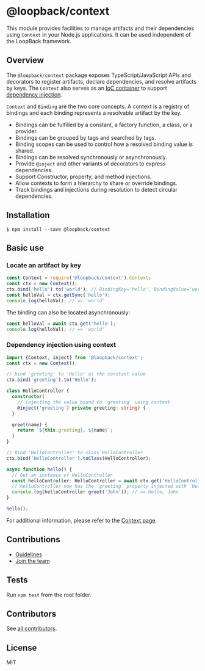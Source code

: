 # @loopback/context

This module provides facilities to manage artifacts and their dependencies using
`Context` in your Node.js applications. It can be used independent of the
LoopBack framework.

## Overview

The `@loopback/context` package exposes TypeScript/JavaScript APIs and
decorators to register artifacts, declare dependencies, and resolve artifacts
by keys. The `Context` also serves as an [IoC container](https://en.wikipedia.org/wiki/Inversion_of_control) to support [dependency injection](https://en.wikipedia.org/wiki/Dependency_injection).

`Context` and `Binding` are the two core concepts. A context is a registry of
bindings and each binding represents a resolvable artifact by the key.

- Bindings can be fulfilled by a constant, a factory function, a class, or a
  provider.
- Bindings can be grouped by tags and searched by tags.
- Binding scopes can be used to control how a resolved binding value is shared.
- Bindings can be resolved synchronously or asynchronously.
- Provide `@inject` and other variants of decorators to express dependencies.
- Support Constructor, property, and method injections.
- Allow contexts to form a hierarchy to share or override bindings.
- Track bindings and injections during resolution to detect circular dependencies.

## Installation

```
$ npm install --save @loopback/context
```

## Basic use

### Locate an artifact by key

```js
const Context = require('@loopback/context').Context;
const ctx = new Context();
ctx.bind('hello').to('world'); // BindingKey='hello', BindingValue='world'
const helloVal = ctx.getSync('hello');
console.log(helloVal); // => 'world'
```

The binding can also be located asynchronously:
```ts
const helloVal = await ctx.get('hello');
console.log(helloVal); // => 'world'
```

### Dependency injection using context

```ts
import {Context, inject} from '@loopback/context';
const ctx = new Context();

// bind 'greeting' to 'Hello' as the constant value
ctx.bind('greeting').to('Hello');

class HelloController {
  constructor(
    // injecting the value bound to `greeting` using context
    @inject('greeting') private greeting: string) {
  }

  greet(name) {
    return `${this.greeting}, ${name}`;
  }
}

// Bind 'HelloController' to class HelloController
ctx.bind('HelloController').toClass(HelloController);

async function hello() {
  // Get an instance of HelloController
  const helloController: HelloController = await ctx.get('HelloController');
  // helloController now has the `greeting` property injected with `Hello`
  console.log(helloController.greet('John')); // => Hello, John
}

hello();
```

For additional information, please refer to the [Context page](http://loopback.io/doc/en/lb4/Context.html).

## Contributions

- [Guidelines](https://github.com/strongloop/loopback-next/blob/master/docs/CONTRIBUTING.md)
- [Join the team](https://github.com/strongloop/loopback-next/issues/110)

## Tests

Run `npm test` from the root folder.

## Contributors

See [all contributors](https://github.com/strongloop/loopback-next/graphs/contributors).

## License

MIT
